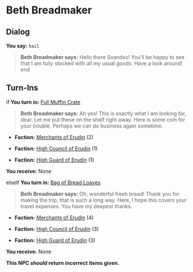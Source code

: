 # Beth Breadmaker
## Dialog

**You say:** `hail`



>**Beth Breadmaker says:** Hello there Soandso! You'll be happy to see that I am fully stocked with all my usual goods. Have a look around!
end

## Turn-Ins





if **You turn in:** [Full Muffin Crate](/item/1839)


>**Beth Breadmaker says:** Ah yes! This is exactly what I am looking for, dear. Let me put these on the shelf right away. Here is some coin for your trouble. Perhaps we can do business again sometime.


* __Faction:__ [Merchants of Erudin](/faction/289) (2)


* __Faction:__ [High Council of Erudin](/faction/266) (1)


* __Faction:__ [High Guard of Erudin](/faction/267) (1)


 **You receive:** None 

elseif **You turn in:** [Bag of Bread Loaves](/item/1838)


>**Beth Breadmaker says:** Oh, wonderful fresh bread! Thank you for making the trip, that is such a long way. Here, I hope this covers your travel expenses. You have my deepest thanks.


* __Faction:__ [Merchants of Erudin](/faction/289) (4)


* __Faction:__ [High Council of Erudin](/faction/266) (3)


* __Faction:__ [High Guard of Erudin](/faction/267) (3)


 **You receive:** None 

**This NPC *should* return incorrect items given.**
